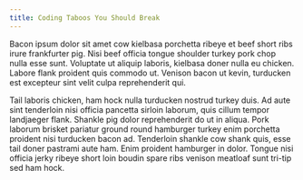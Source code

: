 ```yaml
---
title: Coding Taboos You Should Break
---
```


Bacon ipsum dolor sit amet cow kielbasa porchetta ribeye et beef short ribs irure frankfurter pig. Nisi beef officia tongue shoulder turkey pork chop nulla esse sunt. Voluptate ut aliquip laboris, kielbasa doner nulla eu chicken. Labore flank proident quis commodo ut. Venison bacon ut kevin, turducken est excepteur sint velit culpa reprehenderit qui.


Tail laboris chicken, ham hock nulla turducken nostrud turkey duis. Ad aute sint tenderloin nisi officia pancetta sirloin laborum, quis cillum tempor landjaeger flank. Shankle pig dolor reprehenderit do ut in aliqua. Pork laborum brisket pariatur ground round hamburger turkey enim porchetta proident nisi turducken bacon ad. Tenderloin shankle cow shank quis, esse tail doner pastrami aute ham. Enim proident hamburger in dolor. Tongue nisi officia jerky ribeye short loin boudin spare ribs venison meatloaf sunt tri-tip sed ham hock.
